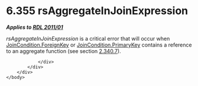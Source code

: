 <html dir="LTR" xmlns:mshelp="http://msdn.microsoft.com/mshelp" xmlns:ddue="http://ddue.schemas.microsoft.com/authoring/2003/5" xmlns:xlink="http://www.w3.org/1999/xlink" xmlns:tool="http://www.microsoft.com/tooltip">
    <head>
        <meta http-equiv="Content-Type" content="text/html; CHARSET=utf-8"></meta>
        <meta name="save" content="history"></meta>
        <title>6.355 rsAggregateInJoinExpression</title>
        <xml>
            <mshelp:toctitle title="6.355 rsAggregateInJoinExpression"></mshelp:toctitle>
            <mshelp:rltitle title="[MS-RDL]: rsAggregateInJoinExpression"></mshelp:rltitle>
            <mshelp:keyword index="A" term="1e563a31-4bd2-4089-a771-f4e9f9678e75"></mshelp:keyword>
            <mshelp:attr name="DCSext.ContentType" value="open specification"></mshelp:attr>
            <mshelp:attr name="AssetID" value="1e563a31-4bd2-4089-a771-f4e9f9678e75"></mshelp:attr>
            <mshelp:attr name="TopicType" value="kbRef"></mshelp:attr>
            <mshelp:attr name="DCSext.Title" value="[MS-RDL]: rsAggregateInJoinExpression" />
        </xml>
    </head>
    <body>
        <div id="header">
            <h1 class="heading">6.355 rsAggregateInJoinExpression</h1>
        </div>
        <div id="mainSection">
            <div id="mainBody">
                <div id="allHistory" class="saveHistory"></div>
                <div id="sectionSection0" class="section" name="collapseableSection">
                    

<p><b><i>Applies to </i></b><a href="bf2bab1a-b608-4bcc-b718-1cc1baa9579c.htm"><b><i>RDL 2011/01</i></b></a></p>

<p><i>rsAggregateInJoinExpression</i> is a critical error that
will occur when <a href="470a76af-4897-4b8f-8ee2-a00f25f2ea53.htm">JoinCondition.ForeignKey</a>
or <a href="3646b194-1f1b-433e-90c3-3255d3d371cc.htm">JoinCondition.PrimaryKey</a>
contains a reference to an aggregate function (see section <a href="09f5ae53-6d57-4484-9032-3068832a0773.htm">2.340.7</a>).</p>


                </div>
            </div>
        </div>
    </body>
</html>